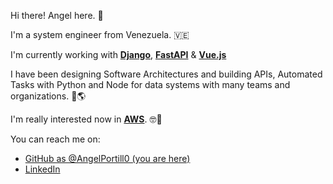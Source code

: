 Hi there! Angel here. 👋

I'm a system engineer from Venezuela. 🇻🇪

I'm currently working with **<a href="https://www.djangoproject.com/" target="_blank">Django</a>**, **<a href="https://fastapi.tiangolo.com" target="_blank">FastAPI</a>** & **<a href="https://vuejs.org/" target="_blank">Vue.js</a>**

I have been designing Software Architectures and building APIs, Automated Tasks with Python and Node for data systems with many teams and organizations. 🐍🌎

I'm really interested now in **<a href="https://aws.amazon.com/" target="_blank">AWS</a>**. 🤓🚀

You can reach me on:
- [GitHub as @AngelPortill0 (you are here)](https://github.com/AngelPortill0)
- [LinkedIn](https://www.linkedin.com/in/angel-portillo-parra/)
